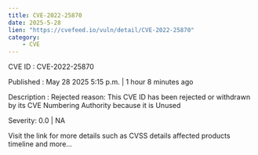 ```yaml
---
title: CVE-2022-25870
date: 2025-5-28
lien: "https://cvefeed.io/vuln/detail/CVE-2022-25870"
category:
    - CVE
---
```


CVE ID : CVE-2022-25870

Published :  May 28
2025
5:15 p.m. | 1 hour
8 minutes ago

Description : Rejected reason: This CVE ID has been rejected or withdrawn by its CVE Numbering Authority because it is Unused

Severity: 0.0 | NA

Visit the link for more details
such as CVSS details
affected products
timeline
and more...

